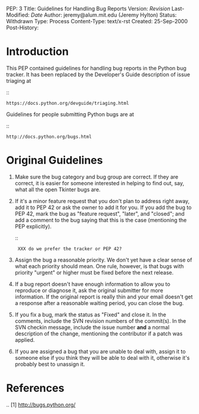 PEP: 3 Title: Guidelines for Handling Bug Reports Version: $Revision$
Last-Modified: $Date$ Author: jeremy\@alum.mit.edu (Jeremy Hylton)
Status: Withdrawn Type: Process Content-Type: text/x-rst Created:
25-Sep-2000 Post-History:

Introduction
============

This PEP contained guidelines for handling bug reports in the Python bug
tracker. It has been replaced by the Developer's Guide description of
issue triaging at

::

    https://docs.python.org/devguide/triaging.html

Guidelines for people submitting Python bugs are at

::

    http://docs.python.org/bugs.html

Original Guidelines
===================

1.  Make sure the bug category and bug group are correct. If they are
    correct, it is easier for someone interested in helping to find out,
    say, what all the open Tkinter bugs are.

2.  If it's a minor feature request that you don't plan to address right
    away, add it to PEP 42 or ask the owner to add it for you. If you
    add the bug to PEP 42, mark the bug as "feature request", "later",
    and "closed"; and add a comment to the bug saying that this is the
    case (mentioning the PEP explicitly).

    ::

         XXX do we prefer the tracker or PEP 42?

3.  Assign the bug a reasonable priority. We don't yet have a clear
    sense of what each priority should mean. One rule, however, is that
    bugs with priority "urgent" or higher must be fixed before the next
    release.

4.  If a bug report doesn't have enough information to allow you to
    reproduce or diagnose it, ask the original submitter for more
    information. If the original report is really thin and your email
    doesn't get a response after a reasonable waiting period, you can
    close the bug.

5.  If you fix a bug, mark the status as "Fixed" and close it. In the
    comments, include the SVN revision numbers of the commit(s). In the
    SVN checkin message, include the issue number **and** a normal
    description of the change, mentioning the contributor if a patch was
    applied.

6.  If you are assigned a bug that you are unable to deal with, assign
    it to someone else if you think they will be able to deal with it,
    otherwise it's probably best to unassign it.

References
==========

.. \[1\] http://bugs.python.org/

